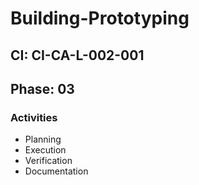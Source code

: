 # Building-Prototyping

## CI: CI-CA-L-002-001
## Phase: 03

### Activities
- Planning
- Execution
- Verification
- Documentation

